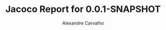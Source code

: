 ---
title: Jacoco Report for 0.0.1-SNAPSHOT
author: Alexandre Carvalho
menu_title: 0.0.1-SNAPSHOT
category: jacoco_reports
layout: iframe
iframe_url: /docs/0.0.1-SNAPSHOT/site/jacoco/index.html
order: 1
---